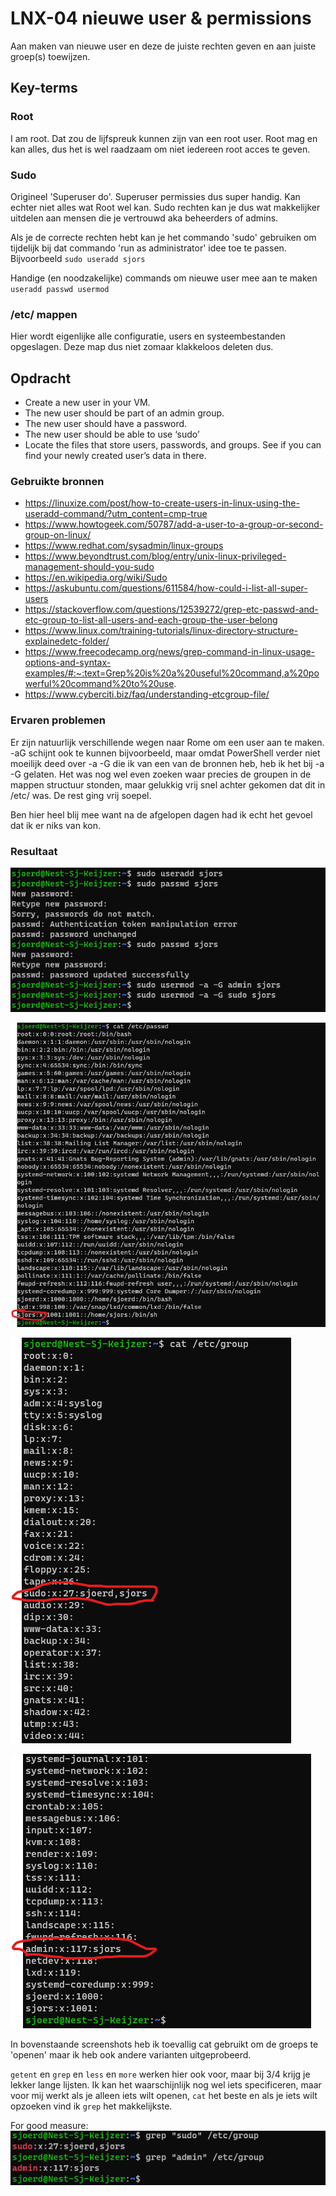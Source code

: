 # LNX-04 nieuwe user & permissions
Aan maken van nieuwe user en deze de juiste rechten geven en aan juiste groep(s) toewijzen.

## Key-terms

### Root
I am root. Dat zou de lijfspreuk kunnen zijn van een root user. Root mag en kan alles, dus het is wel raadzaam om niet iedereen root acces te geven.

### Sudo
Origineel 'Superuser do'. Superuser permissies dus super handig. Kan echter niet alles wat Root wel kan. Sudo rechten kan je dus wat makkelijker uitdelen aan mensen die je vertrouwd aka beheerders of admins. 

Als je de correcte rechten hebt kan je het commando 'sudo' gebruiken om tijdelijk bij dat commando 'run as administrator' idee toe te passen. Bijvoorbeeld `sudo useradd sjors`

Handige (en noodzakelijke) commands om nieuwe user mee aan te maken
`useradd
passwd
usermod`

### /etc/ mappen
Hier wordt eigenlijke alle configuratie, users en systeembestanden opgeslagen. Deze map dus niet zomaar klakkeloos deleten dus.  


## Opdracht
- Create a new user in your VM. 
- The new user should be part of an admin group.
- The new user should have a password.
- The new user should be able to use ‘sudo’
- Locate the files that store users, passwords, and groups. See if you can find your newly created user’s data in there.


### Gebruikte bronnen
- https://linuxize.com/post/how-to-create-users-in-linux-using-the-useradd-command/?utm_content=cmp-true
- https://www.howtogeek.com/50787/add-a-user-to-a-group-or-second-group-on-linux/
- https://www.redhat.com/sysadmin/linux-groups
- https://www.beyondtrust.com/blog/entry/unix-linux-privileged-management-should-you-sudo
- https://en.wikipedia.org/wiki/Sudo
- https://askubuntu.com/questions/611584/how-could-i-list-all-super-users
- https://stackoverflow.com/questions/12539272/grep-etc-passwd-and-etc-group-to-list-all-users-and-each-group-the-user-belong
- https://www.linux.com/training-tutorials/linux-directory-structure-explainedetc-folder/
- https://www.freecodecamp.org/news/grep-command-in-linux-usage-options-and-syntax-examples/#:~:text=Grep%20is%20a%20useful%20command,a%20powerful%20command%20to%20use.
- https://www.cyberciti.biz/faq/understanding-etcgroup-file/

### Ervaren problemen
Er zijn natuurlijk verschillende wegen naar Rome om een user aan te maken. -aG schijnt ook te kunnen bijvoorbeeld, maar omdat PowerShell verder niet moeilijk deed over -a -G die ik van een van de bronnen heb, heb ik het bij -a -G gelaten. Het was nog wel even zoeken waar precies de groupen in de mappen structuur stonden, maar gelukkig vrij snel achter gekomen dat dit in /etc/ was. De rest ging vrij soepel. 

Ben hier heel blij mee want na de afgelopen dagen had ik echt het gevoel dat ik er niks van kon. 

### Resultaat
![new user](../00_includes/LNX-04_new_user_pw.png)

![pw](../00_includes/LNX-04_etc_ps.png)

![sudo groep](../00_includes/LNX-04_etc_sudo.png)

![admin groep](../00_includes/LNX-04-etc_admin.png)

In bovenstaande screenshots heb ik toevallig cat gebruikt om de groeps te 'openen' maar ik heb ook andere varianten uitgeprobeerd. 

`getent` en `grep` en `less` en `more` werken hier ook voor, maar bij 3/4 krijg je lekker lange lijsten. Ik kan het waarschijnlijk nog wel iets specificeren, maar voor mij werkt als je alleen iets wilt openen, `cat` het beste en als je iets wilt opzoeken vind ik `grep` het makkelijkste.  

For good measure:
![grepgroups](../00_includes/LNX-04-grep-groups.png)